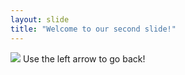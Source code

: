```yaml
---
layout: slide
title: "Welcome to our second slide!"
---
```

![](https://miro.medium.com/max/600/0*VcMPr1unIjAIHw2j.jpg)
Use the left arrow to go back!